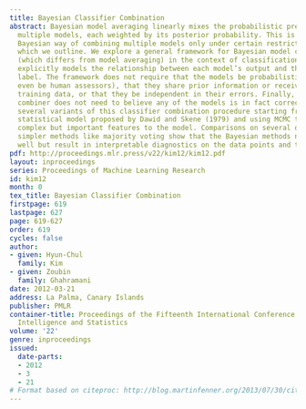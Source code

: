 ```yaml
---
title: Bayesian Classifier Combination
abstract: Bayesian model averaging linearly mixes the probabilistic predictions of
  multiple models, each weighted by its posterior probability. This is the coherent
  Bayesian way of combining multiple models only under certain restrictive assumptions,
  which we outline. We explore a general framework for Bayesian model combination
  (which differs from model averaging) in the context of classification. This framework
  explicitly models the relationship between each model’s output and the unknown true
  label. The framework does not require that the models be probabilistic (they can
  even be human assessors), that they share prior information or receive the same
  training data, or that they be independent in their errors. Finally, the Bayesian
  combiner does not need to believe any of the models is in fact correct.  We test
  several variants of this classifier combination procedure starting from a classic
  statistical model proposed by Dawid and Skene (1979) and using MCMC to add more
  complex but important features to the model. Comparisons on several data sets to
  simpler methods like majority voting show that the Bayesian methods not only perform
  well but result in interpretable diagnostics on the data points and the models.
pdf: http://proceedings.mlr.press/v22/kim12/kim12.pdf
layout: inproceedings
series: Proceedings of Machine Learning Research
id: kim12
month: 0
tex_title: Bayesian Classifier Combination
firstpage: 619
lastpage: 627
page: 619-627
order: 619
cycles: false
author:
- given: Hyun-Chul
  family: Kim
- given: Zoubin
  family: Ghahramani
date: 2012-03-21
address: La Palma, Canary Islands
publisher: PMLR
container-title: Proceedings of the Fifteenth International Conference on Artificial
  Intelligence and Statistics
volume: '22'
genre: inproceedings
issued:
  date-parts:
  - 2012
  - 3
  - 21
# Format based on citeproc: http://blog.martinfenner.org/2013/07/30/citeproc-yaml-for-bibliographies/
---
```

